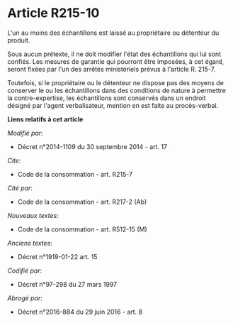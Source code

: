 # Article R215-10

L'un au moins des échantillons est laissé au propriétaire ou détenteur du produit. 

Sous aucun prétexte, il ne doit modifier l'état des échantillons qui lui sont confiés. Les mesures de garantie qui pourront
être imposées, à cet égard, seront fixées par l'un des arrêtés ministériels prévus à l'article R. 215-7. 

Toutefois, si le propriétaire ou le détenteur ne dispose pas des moyens de conserver le ou les échantillons dans des
conditions de nature à permettre la contre-expertise, les échantillons sont conservés dans un endroit désigné par l'agent
verbalisateur, mention en est faite au procès-verbal.

**Liens relatifs à cet article**

_Modifié par_:

  - Décret n°2014-1109 du 30 septembre 2014 - art. 17

_Cite_:

  - Code de la consommation - art. R215-7

_Cité par_:

  - Code de la consommation - art. R217-2 (Ab)

_Nouveaux textes_:

  - Code de la consommation - art. R512-15 (M)

_Anciens textes_:

  - Décret n°1919-01-22 art. 15

_Codifié par_:

  - Décret n°97-298 du 27 mars 1997

_Abrogé par_:

  - Décret n°2016-884 du 29 juin 2016 - art. 8
